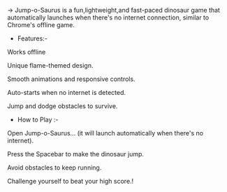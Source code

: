 -> Jump-o-Saurus is a fun,lightweight,and fast-paced dinosaur game that automatically launches when there's no internet connection, similar to Chrome's offline game.

* Features:-

Works offline

Unique flame-themed design.

Smooth animations and responsive controls.

Auto-starts when no internet is detected.

Jump and dodge obstacles to survive.

* How to Play :-

Open Jump-o-Saurus... (it will launch automatically when there's no internet).

Press the Spacebar to make the dinosaur jump.

Avoid obstacles to keep running.

Challenge yourself to beat your high score.!
